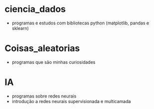 # ciencia_dados
- programas e estudos com bibliotecas python (matplotlib, pandas e sklearn)

# Coisas_aleatorias
- programas que são minhas curiosidades

# IA
- programas sobre redes neurais
- introdução a redes neurais supervisionada e multicamada